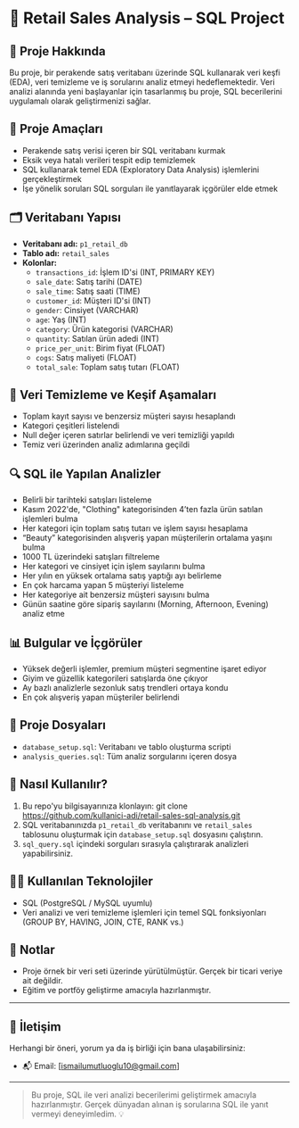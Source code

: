 # 🛒 Retail Sales Analysis – SQL Project

## 📌 Proje Hakkında

Bu proje, bir perakende satış veritabanı üzerinde SQL kullanarak veri keşfi (EDA), veri temizleme ve iş sorularını analiz etmeyi hedeflemektedir. Veri analizi alanında yeni başlayanlar için tasarlanmış bu proje, SQL becerilerini uygulamalı olarak geliştirmenizi sağlar.

## 🎯 Proje Amaçları

- Perakende satış verisi içeren bir SQL veritabanı kurmak
- Eksik veya hatalı verileri tespit edip temizlemek
- SQL kullanarak temel EDA (Exploratory Data Analysis) işlemlerini gerçekleştirmek
- İşe yönelik soruları SQL sorguları ile yanıtlayarak içgörüler elde etmek

## 🗂️ Veritabanı Yapısı

- **Veritabanı adı:** `p1_retail_db`
- **Tablo adı:** `retail_sales`
- **Kolonlar:**
  - `transactions_id`: İşlem ID'si (INT, PRIMARY KEY)
  - `sale_date`: Satış tarihi (DATE)
  - `sale_time`: Satış saati (TIME)
  - `customer_id`: Müşteri ID'si (INT)
  - `gender`: Cinsiyet (VARCHAR)
  - `age`: Yaş (INT)
  - `category`: Ürün kategorisi (VARCHAR)
  - `quantity`: Satılan ürün adedi (INT)
  - `price_per_unit`: Birim fiyat (FLOAT)
  - `cogs`: Satış maliyeti (FLOAT)
  - `total_sale`: Toplam satış tutarı (FLOAT)

## 🧹 Veri Temizleme ve Keşif Aşamaları

- Toplam kayıt sayısı ve benzersiz müşteri sayısı hesaplandı
- Kategori çeşitleri listelendi
- Null değer içeren satırlar belirlendi ve veri temizliği yapıldı
- Temiz veri üzerinden analiz adımlarına geçildi

## 🔍 SQL ile Yapılan Analizler

- Belirli bir tarihteki satışları listeleme
- Kasım 2022'de, "Clothing" kategorisinden 4’ten fazla ürün satılan işlemleri bulma
- Her kategori için toplam satış tutarı ve işlem sayısı hesaplama
- “Beauty” kategorisinden alışveriş yapan müşterilerin ortalama yaşını bulma
- 1000 TL üzerindeki satışları filtreleme
- Her kategori ve cinsiyet için işlem sayılarını bulma
- Her yılın en yüksek ortalama satış yaptığı ayı belirleme
- En çok harcama yapan 5 müşteriyi listeleme
- Her kategoriye ait benzersiz müşteri sayısını bulma
- Günün saatine göre sipariş sayılarını (Morning, Afternoon, Evening) analiz etme

## 📊 Bulgular ve İçgörüler

- Yüksek değerli işlemler, premium müşteri segmentine işaret ediyor
- Giyim ve güzellik kategorileri satışlarda öne çıkıyor
- Ay bazlı analizlerle sezonluk satış trendleri ortaya kondu
- En çok alışveriş yapan müşteriler belirlendi

## 📁 Proje Dosyaları

- `database_setup.sql`: Veritabanı ve tablo oluşturma scripti
- `analysis_queries.sql`: Tüm analiz sorgularını içeren dosya

## 🚀 Nasıl Kullanılır?

1. Bu repo'yu bilgisayarınıza klonlayın: git clone https://github.com/kullanici-adi/retail-sales-sql-analysis.git
2. SQL veritabanınızda `p1_retail_db` veritabanını ve `retail_sales` tablosunu oluşturmak için `database_setup.sql` dosyasını çalıştırın.
3. `sql_query.sql` içindeki sorguları sırasıyla çalıştırarak analizleri yapabilirsiniz.

## 👨‍💻 Kullanılan Teknolojiler

- SQL (PostgreSQL / MySQL uyumlu)
- Veri analizi ve veri temizleme işlemleri için temel SQL fonksiyonları (GROUP BY, HAVING, JOIN, CTE, RANK vs.)

## 📌 Notlar

- Proje örnek bir veri seti üzerinde yürütülmüştür. Gerçek bir ticari veriye ait değildir.
- Eğitim ve portföy geliştirme amacıyla hazırlanmıştır.

---

## 📧 İletişim

Herhangi bir öneri, yorum ya da iş birliği için bana ulaşabilirsiniz:

- 📬 Email: [ismailumutluoglu10@gmail.com]
---

> Bu proje, SQL ile veri analizi becerilerimi geliştirmek amacıyla hazırlanmıştır. Gerçek dünyadan alınan iş sorularına SQL ile yanıt vermeyi deneyimledim. 💡
